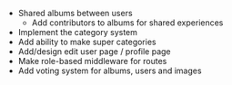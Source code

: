 - Shared albums between users
  - Add contributors to albums for shared experiences
- Implement the category system
- Add ability to make super categories
- Add/design edit user page / profile page
- Make role-based middleware for routes
- Add voting system for albums, users and images
